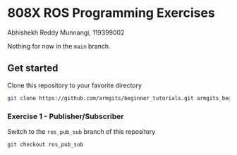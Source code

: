 # 808X ROS Programming Exercises

Abhishekh Reddy Munnangi, 119399002

Nothing for now in the `main` branch.

## Get started

Clone this repository to your favorite directory

```bash
git clone https://github.com/armgits/beginner_tutorials.git armgits_beginner_tutorials
```
### Exercise 1 - Publisher/Subscriber

Switch to the `ros_pub_sub` branch of this repository

```bash
git checkout ros_pub_sub
```